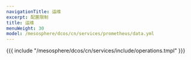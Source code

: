 ```yaml
---
navigationTitle: 运维
excerpt: 配置限制
title: 运维
menuWeight: 30
model: /mesosphere/dcos/cn/services/prometheus/data.yml
---
```


{{{ include "/mesosphere/dcos/cn/services/include/operations.tmpl" }}}

